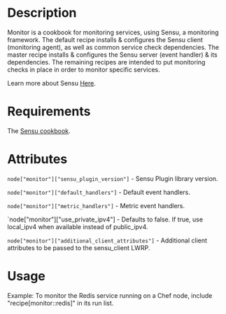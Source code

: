 Description
===========

Monitor is a cookbook for monitoring services, using Sensu, a
monitoring framework. The default recipe installs & configures the
Sensu client (monitoring agent), as well as common service check
dependencies. The master recipe installs & configures the Sensu server
(event handler) & its dependencies. The remaining recipes are intended
to put monitoring checks in place in order to monitor specific
services.

Learn more about Sensu [Here](https://github.com/sensu/sensu/wiki).

Requirements
============

The [Sensu cookbook](http://community.opscode.com/cookbooks/sensu).

Attributes
==========

`node["monitor"]["sensu_plugin_version"]` - Sensu Plugin library
version.

`node["monitor"]["default_handlers"]` - Default event handlers.

`node["monitor"]["metric_handlers"]` - Metric event handlers.

`node["monitor"]["use_private_ipv4"] - Defaults to false.  If true, use local_ipv4 when available instead of public_ipv4.

`node["monitor"]["additional_client_attributes"]` - Additional client attributes to be passed to the sensu_client LWRP.

Usage
=====

Example: To monitor the Redis service running on a Chef node, include
"recipe[monitor::redis]" in its run list.
